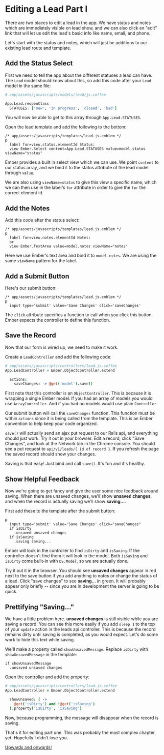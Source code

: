 # Editing a Lead Part I

There are two places to edit a lead in the app. We have status and notes which are immediately visible on lead show, and we can also click an "edit" link that will let us edit the lead's basic info like name, email, and phone.

Let's start with the status and notes, which will just be additions to our existing lead route and template.

## Add the Status Select

First we need to tell the app about the different statuses a lead can have. The `Lead` model should know about this, so add this code after your `Lead` model in the same file:

```coffee
# app/assets/javascripts/models/lead/js.coffee

App.Lead.reopenClass
  STATUSES: ['new', 'in progress', 'closed', 'bad']
```

You will now be able to get to this array through `App.Lead.STATUSES`.

Open the lead template and add the following to the bottom:

```
/* app/assets/javascripts/templates/lead.js.emblem */
p
  label for=view.status.elementId Status:
  view Ember.Select content=App.Lead.STATUSES value=model.status viewName="status"
```

Ember provides a built in select view which we can use. We point `content` to our status array, and we bind it to the status attribute of the lead model through `value`.

We are also using `viewName=status` to give this view a specific name, which we can then use in the label's `for` attribute in order to give the `for` the correct element id.

## Add the Notes

Add this code after the status select:

```
/* app/assets/javascripts/templates/lead.js.emblem */
p
  label for=view.notes.elementId Notes:
  br
  view Ember.TextArea value=model.notes viewName="notes"
```

Here we use Ember's text area and bind it to `model.notes`. We are using the same `viewName` pattern for the label.

## Add a Submit Button

Here's our submit button:

```
/* app/assets/javascripts/templates/lead.js.emblem */
p
  input type='submit' value='Save Changes' click='saveChanges'
```

The `click` attribute specifies a function to call when you click this button. Ember expects the controller to define this function.

## Save the Record

Now that our form is wired up, we need to make it work.

Create a `LeadController` and add the following code:

```coffee
# app/assets/javascripts/controllers/lead.js.coffee
App.LeadController = Ember.ObjectController.extend

  actions:
    saveChanges: -> @get('model').save()
```

First note that this controller is an `ObjectController`. This is because it is wrapping a single Ember model. If you had an array of models you would use `ArrayController`. And if you had no models would use plain `Controller`.

Our submit button will call the `saveChanges` function. This function must be within `actions` since it is being called from the template. This is an Ember convention to help keep your code organized.

`save()` will actually send an ajax put request to our Rails api, and everything should just work. Try it out in your browser. Edit a record, click "Save Changes", and look at the Network tab in the Chrome console. You should see a put request to `api/v1/leads/{ id of record }`. If you refresh the page the saved record should show your changes.

Saving is that easy! Just bind and call `save()`. It's fun and it's healthy.

## Show Helpful Feedback

Now we're going to get fancy and give the user some nice feedback around saving. When there are unsaved changes, we'll show **unsaved changes**, and when the record is actually saving we'll show **saving...**.

First add these to the template after the submit button:

```
p
  input type='submit' value='Save Changes' click="saveChanges"
  if isDirty
    .unsaved unsaved changes
  if isSaving
    .saving saving...
```

Ember will look in the controller to find `isDirty` and `isSaving`. If the controller doesn't find them it will look in the model. Both `isSaving` and `isDirty` come built-in with `DS.Model`, so we are actually done.

Try it out it in the browser. You should see **unsaved changes** appear in red next to the save button if you add anything to notes or change the status of a lead. Click "save changes" to see **saving...** in green. It will probably appear only briefly -- since you are in development the server is going to be quick.


## Prettifying "Saving..."

We have a little problem here. **unsaved changes** is still visible while you are saving a record. You can see this more easily if you add `sleep 1` to the top of your `update` action in the leads api controller. This is because the record remains dirty until saving is completed, as you would expect. Let's do some work to hide this text while saving.

We'll make a property called `showUnsavedMessage`. Replace `isDirty` with `showUnsavedMessage` in the template:

```
if showUnsavedMessage
  .unsaved unsaved changes
```

Open the controller and add the property:

```coffee
# app/assets/javascripts/controllers/lead.js.coffee
App.LeadController = Ember.ObjectController.extend

  showUnsaved: ( ->
    @get('isDirty') and !@get('isSaving')
  ).property('isDirty', 'isSaving')
```

Now, because programming, the message will disappear when the record is saving.

That's it for editing part one. This was probably the most complex chapter yet. Hopefully I didn't lose you.

[Upwards and onwards!](/editing-a-lead-part-ii)

